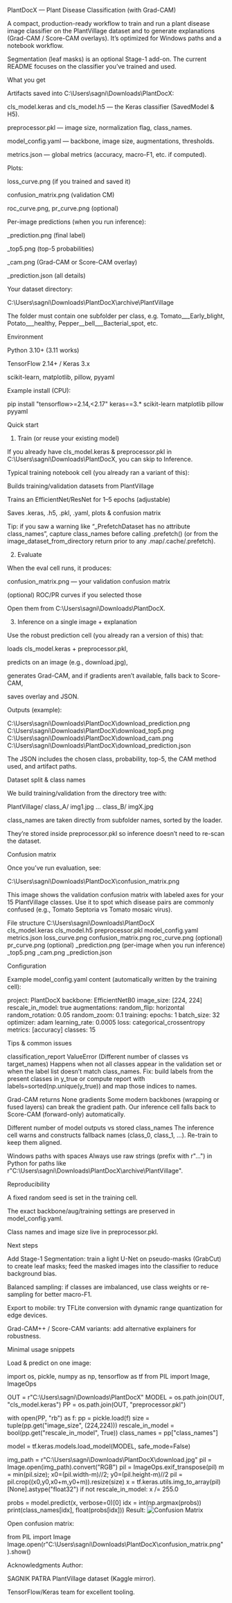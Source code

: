 PlantDocX — Plant Disease Classification (with Grad-CAM)

A compact, production-ready workflow to train and run a plant disease image classifier on the PlantVillage dataset and to generate explanations (Grad-CAM / Score-CAM overlays). It’s optimized for Windows paths and a notebook workflow.

Segmentation (leaf masks) is an optional Stage-1 add-on. The current README focuses on the classifier you’ve trained and used.

What you get

Artifacts saved into C:\Users\sagni\Downloads\PlantDocX\:

cls_model.keras and cls_model.h5 — the Keras classifier (SavedModel & H5).

preprocessor.pkl — image size, normalization flag, class_names.

model_config.yaml — backbone, image size, augmentations, thresholds.

metrics.json — global metrics (accuracy, macro-F1, etc. if computed).

Plots:

loss_curve.png (if you trained and saved it)

confusion_matrix.png (validation CM)

roc_curve.png, pr_curve.png (optional)

Per-image predictions (when you run inference):

<image>_prediction.png (final label)

<image>_top5.png (top-5 probabilities)

<image>_cam.png (Grad-CAM or Score-CAM overlay)

<image>_prediction.json (all details)

Your dataset directory:

C:\Users\sagni\Downloads\PlantDocX\archive\PlantVillage


The folder must contain one subfolder per class, e.g.
Tomato___Early_blight, Potato___healthy, Pepper__bell___Bacterial_spot, etc.

Environment

Python 3.10+ (3.11 works)

TensorFlow 2.14+ / Keras 3.x

scikit-learn, matplotlib, pillow, pyyaml

Example install (CPU):

pip install "tensorflow>=2.14,<2.17" keras==3.* scikit-learn matplotlib pillow pyyaml

Quick start
1) Train (or reuse your existing model)

If you already have cls_model.keras & preprocessor.pkl in C:\Users\sagni\Downloads\PlantDocX, you can skip to Inference.

Typical training notebook cell (you already ran a variant of this):

Builds training/validation datasets from PlantVillage

Trains an EfficientNet/ResNet for 1–5 epochs (adjustable)

Saves .keras, .h5, .pkl, .yaml, plots & confusion matrix

Tip: if you saw a warning like “_PrefetchDataset has no attribute class_names”, capture class_names before calling .prefetch() (or from the image_dataset_from_directory return prior to any .map/.cache/.prefetch).

2) Evaluate

When the eval cell runs, it produces:

confusion_matrix.png — your validation confusion matrix

(optional) ROC/PR curves if you selected those

Open them from C:\Users\sagni\Downloads\PlantDocX\.

3) Inference on a single image + explanation

Use the robust prediction cell (you already ran a version of this) that:

loads cls_model.keras + preprocessor.pkl,

predicts on an image (e.g., download.jpg),

generates Grad-CAM, and if gradients aren’t available, falls back to Score-CAM,

saves overlay and JSON.

Outputs (example):

C:\Users\sagni\Downloads\PlantDocX\download_prediction.png
C:\Users\sagni\Downloads\PlantDocX\download_top5.png
C:\Users\sagni\Downloads\PlantDocX\download_cam.png
C:\Users\sagni\Downloads\PlantDocX\download_prediction.json


The JSON includes the chosen class, probability, top-5, the CAM method used, and artifact paths.

Dataset split & class names

We build training/validation from the directory tree with:

PlantVillage/
  class_A/
    img1.jpg
    ...
  class_B/
    imgX.jpg


class_names are taken directly from subfolder names, sorted by the loader.

They’re stored inside preprocessor.pkl so inference doesn’t need to re-scan the dataset.

Confusion matrix

Once you’ve run evaluation, see:

C:\Users\sagni\Downloads\PlantDocX\confusion_matrix.png

This image shows the validation confusion matrix with labeled axes for your 15 PlantVillage classes. Use it to spot which disease pairs are commonly confused (e.g., Tomato Septoria vs Tomato mosaic virus).

File structure
C:\Users\sagni\Downloads\PlantDocX\
  cls_model.keras
  cls_model.h5
  preprocessor.pkl
  model_config.yaml
  metrics.json
  loss_curve.png
  confusion_matrix.png
  roc_curve.png            (optional)
  pr_curve.png             (optional)
  <image>_prediction.png   (per-image when you run inference)
  <image>_top5.png
  <image>_cam.png
  <image>_prediction.json

Configuration

Example model_config.yaml content (automatically written by the training cell):

project: PlantDocX
backbone: EfficientNetB0
image_size: [224, 224]
rescale_in_model: true
augmentations:
  random_flip: horizontal
  random_rotation: 0.05
  random_zoom: 0.1
training:
  epochs: 1
  batch_size: 32
  optimizer: adam
  learning_rate: 0.0005
  loss: categorical_crossentropy
  metrics: [accuracy]
classes: 15

Tips & common issues

classification_report ValueError (Different number of classes vs target_names)
Happens when not all classes appear in the validation set or when the label list doesn’t match class_names.
Fix: build labels from the present classes in y_true or compute report with labels=sorted(np.unique(y_true)) and map those indices to names.

Grad-CAM returns None gradients
Some modern backbones (wrapping or fused layers) can break the gradient path.
Our inference cell falls back to Score-CAM (forward-only) automatically.

Different number of model outputs vs stored class_names
The inference cell warns and constructs fallback names (class_0, class_1, …). Re-train to keep them aligned.

Windows paths with spaces
Always use raw strings (prefix with r"...") in Python for paths like
r"C:\Users\sagni\Downloads\PlantDocX\archive\PlantVillage".

Reproducibility

A fixed random seed is set in the training cell.

The exact backbone/aug/training settings are preserved in model_config.yaml.

Class names and image size live in preprocessor.pkl.

Next steps

Add Stage-1 Segmentation: train a light U-Net on pseudo-masks (GrabCut) to create leaf masks; feed the masked images into the classifier to reduce background bias.

Balanced sampling: if classes are imbalanced, use class weights or re-sampling for better macro-F1.

Export to mobile: try TFLite conversion with dynamic range quantization for edge devices.

Grad-CAM++ / Score-CAM variants: add alternative explainers for robustness.

Minimal usage snippets

Load & predict on one image:

import os, pickle, numpy as np, tensorflow as tf
from PIL import Image, ImageOps

OUT = r"C:\Users\sagni\Downloads\PlantDocX"
MODEL = os.path.join(OUT, "cls_model.keras")
PP    = os.path.join(OUT, "preprocessor.pkl")

with open(PP, "rb") as f:
    pp = pickle.load(f)
size = tuple(pp.get("image_size", (224,224)))
rescale_in_model = bool(pp.get("rescale_in_model", True))
class_names = pp["class_names"]

model = tf.keras.models.load_model(MODEL, safe_mode=False)

img_path = r"C:\Users\sagni\Downloads\PlantDocX\download.jpg"
pil = Image.open(img_path).convert("RGB")
pil = ImageOps.exif_transpose(pil)
m = min(pil.size); x0=(pil.width-m)//2; y0=(pil.height-m)//2
pil = pil.crop((x0,y0,x0+m,y0+m)).resize(size)
x = tf.keras.utils.img_to_array(pil)[None].astype("float32")
if not rescale_in_model: x /= 255.0

probs = model.predict(x, verbose=0)[0]
idx = int(np.argmax(probs))
print(class_names[idx], float(probs[idx]))
Result:
![Confusion Matrix](confusion_matrix.png)

Open confusion matrix:

from PIL import Image
Image.open(r"C:\Users\sagni\Downloads\PlantDocX\confusion_matrix.png").show()

Acknowledgments
Author:

SAGNIK PATRA
PlantVillage dataset (Kaggle mirror).

TensorFlow/Keras team for excellent tooling.
